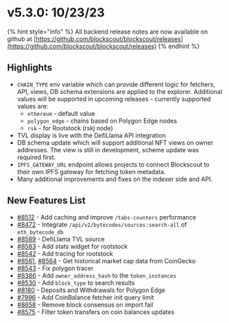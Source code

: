 # v5.3.0: 10/23/23

{% hint style="info" %}
All backend release notes are now available on github at [https://github.com/blockscout/blockscout/releases](https://github.com/blockscout/blockscout/releases)
{% endhint %}

## Highlights

* &#x20;`CHAIN_TYPE` env variable which can provide different logic for fetchers, API, views, DB schema extensions are applied to the explorer. Additional values will be supported in upcoming releases - currently supported values are:
  * `ethereum` - default value
  * `polygon_edge` - chains based on Polygon Edge nodes
  * `rsk` - for Rootstock (rskj node)
* TVL display is live with the DefiLlama API integration
* DB schema update which will support additional NFT views on owner addresses. The view is still in development, scheme update was required first.&#x20;
* `IPFS_GATEWAY_URL` endpoint allows projects to connect Blockscout to their own IPFS gateway for fetching token metadata.
* Many additional improvements and fixes on the indexer side and API.

## New Features List

* [#8512](https://github.com/blockscout/blockscout/pull/8512) - Add caching and improve `/tabs-counters` performance
* [#8472](https://github.com/blockscout/blockscout/pull/8472) - Integrate `/api/v2/bytecodes/sources:search-all` of `eth_bytecode_db`
* [#8589](https://github.com/blockscout/blockscout/pull/8589) - DefiLlama TVL source
* [#8583](https://github.com/blockscout/blockscout/pull/8583) - Add stats widget for rootstock
* [#8542](https://github.com/blockscout/blockscout/pull/8542) - Add tracing for rootstock
* [#8561](https://github.com/blockscout/blockscout/pull/8561), [#8564](https://github.com/blockscout/blockscout/pull/8564) - Get historical market cap data from CoinGecko
* [#8543](https://github.com/blockscout/blockscout/pull/8543) - Fix polygon tracer
* [#8386](https://github.com/blockscout/blockscout/pull/8386) - Add `owner_address_hash` to the `token_instances`
* [#8530](https://github.com/blockscout/blockscout/pull/8530) - Add `block_type` to search results
* [#8180](https://github.com/blockscout/blockscout/pull/8180) - Deposits and Withdrawals for Polygon Edge
* [#7996](https://github.com/blockscout/blockscout/pull/7996) - Add CoinBalance fetcher init query limit
* [#8658](https://github.com/blockscout/blockscout/pull/8658) - Remove block consensus on import fail
* [#8575](https://github.com/blockscout/blockscout/pull/8575) - Filter token transfers on coin balances updates
